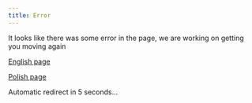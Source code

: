 ```yaml
---
title: Error
---
```

It looks like there was some error in the page, we are working on getting you moving again

[English page](/en)

[Polish page](/pl)

<p>Automatic redirect in <span id="countdown">5</span> seconds...</p>

<script>
    const countdownElement = document.getElementById('countdown');
let seconds = 5; // Change this to your desired countdown time

const interval = setInterval(() => {
  countdownElement.textContent = seconds;
  seconds--;
  if (seconds <= 0) {
    clearInterval(interval);
    window.location.replace("/en"); 
  }
}, 1000);
</script>